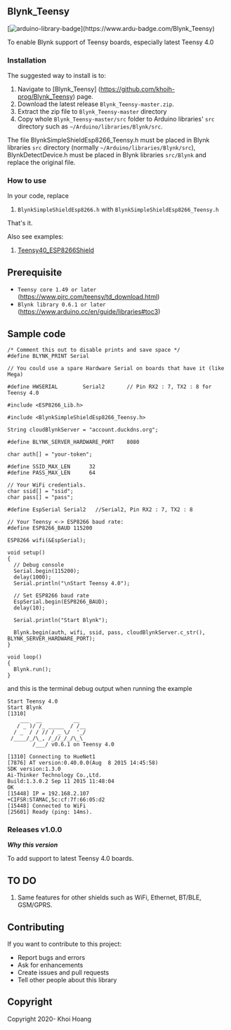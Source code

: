 ## Blynk_Teensy

[![arduino-library-badge](https://www.ardu-badge.com/badge/Blynk_Teensy.svg?)](https://www.ardu-badge.com/Blynk_Teensy)

To enable Blynk support of Teensy boards, especially latest Teensy 4.0

### Installation

The suggested way to install is to:

1. Navigate to [Blynk_Teensy] (https://github.com/khoih-prog/Blynk_Teensy) page.
2. Download the latest release `Blynk_Teensy-master.zip`.
3. Extract the zip file to `Blynk_Teensy-master` directory 
4. Copy whole `Blynk_Teensy-master/src` folder to Arduino libraries' `src` directory such as `~/Arduino/libraries/Blynk/src`.

The file BlynkSimpleShieldEsp8266_Teensy.h must be placed in Blynk libraries `src` directory (normally `~/Arduino/libraries/Blynk/src`), BlynkDetectDevice.h must be placed in Blynk libraries `src/Blynk` and replace the original file.


### How to use

In your code, replace
1. `BlynkSimpleShieldEsp8266.h` with `BlynkSimpleShieldEsp8266_Teensy.h`

That's it.

Also see examples: 
1. [Teensy40_ESP8266Shield](examples/Teensy40_ESP8266Shield)


## Prerequisite
* `Teensy core 1.49 or later`  (https://www.pjrc.com/teensy/td_download.html)
* `Blynk library 0.6.1 or later` (https://www.arduino.cc/en/guide/libraries#toc3)

## Sample code
```
/* Comment this out to disable prints and save space */
#define BLYNK_PRINT Serial

// You could use a spare Hardware Serial on boards that have it (like Mega)

#define HWSERIAL        Serial2       // Pin RX2 : 7, TX2 : 8 for Teensy 4.0

#include <ESP8266_Lib.h>

#include <BlynkSimpleShieldEsp8266_Teensy.h>

String cloudBlynkServer = "account.duckdns.org";

#define BLYNK_SERVER_HARDWARE_PORT    8080

char auth[] = "your-token";

#define SSID_MAX_LEN      32
#define PASS_MAX_LEN      64

// Your WiFi credentials.
char ssid[] = "ssid";
char pass[] = "pass";

#define EspSerial Serial2   //Serial2, Pin RX2 : 7, TX2 : 8

// Your Teensy <-> ESP8266 baud rate:
#define ESP8266_BAUD 115200

ESP8266 wifi(&EspSerial);

void setup() 
{
  // Debug console
  Serial.begin(115200);
  delay(1000);
  Serial.println("\nStart Teensy 4.0");

  // Set ESP8266 baud rate
  EspSerial.begin(ESP8266_BAUD);
  delay(10);

  Serial.println("Start Blynk");

  Blynk.begin(auth, wifi, ssid, pass, cloudBlynkServer.c_str(), BLYNK_SERVER_HARDWARE_PORT);
}

void loop()
{
  Blynk.run();
}
```

and this is the terminal debug output when running the example

```
Start Teensy 4.0
Start Blynk
[1310] 
    ___  __          __
   / _ )/ /_ _____  / /__
  / _  / / // / _ \/  '_/
 /____/_/\_, /_//_/_/\_\
        /___/ v0.6.1 on Teensy 4.0

[1310] Connecting to HueNet1
[7876] AT version:0.40.0.0(Aug  8 2015 14:45:58)
SDK version:1.3.0
Ai-Thinker Technology Co.,Ltd.
Build:1.3.0.2 Sep 11 2015 11:48:04
OK
[15448] IP = 192.168.2.107
+CIFSR:STAMAC,5c:cf:7f:66:05:d2
[15448] Connected to WiFi
[25601] Ready (ping: 14ms).
```

### Releases v1.0.0

***Why this version***

To add support to latest Teensy 4.0 boards. 

## TO DO

1. Same features for other shields such as WiFi, Ethernet, BT/BLE, GSM/GPRS.

## Contributing

If you want to contribute to this project:
- Report bugs and errors
- Ask for enhancements
- Create issues and pull requests
- Tell other people about this library

## Copyright

Copyright 2020- Khoi Hoang
